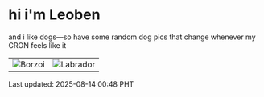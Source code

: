 # hi i'm Leoben

and i like dogs—so have some random dog pics that change whenever my CRON feels like it

|  |  |
|--------|----------|
| ![Borzoi](https://random-dog-vercel.vercel.app/api/random-borzoi?v=1755103727) | ![Labrador](https://random-dog-vercel.vercel.app/api/random-labrador?v=1755103727) |

Last updated: 2025-08-14 00:48 PHT
